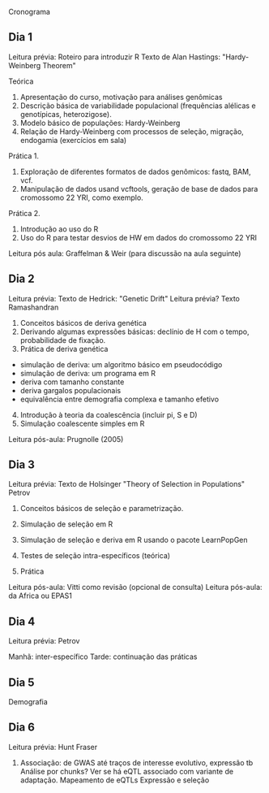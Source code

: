 Cronograma


## Dia 1

Leitura prévia:
Roteiro para introduzir R
Texto de Alan Hastings: "Hardy-Weinberg Theorem"

Teórica

1. Apresentação do curso, motivação para análises genômicas
2. Descrição básica de variabilidade populacional (frequências alélicas e genotípicas, heterozigose).
3. Modelo básico de populações: Hardy-Weinberg
4. Relação de Hardy-Weinberg com processos de seleção, migração, endogamia (exercícios em sala)

Prática 1.

1. Exploração de diferentes formatos de dados genômicos: fastq, BAM, vcf.
2. Manipulação de dados usand vcftools, geração de base de dados para cromossomo 22 YRI, como exemplo.

Prática 2.

1. Introdução ao uso do R
2. Uso do R para testar desvios de HW em dados do cromossomo 22 YRI

Leitura pós aula: Graffelman & Weir (para discussão na aula seguinte)

## Dia 2

Leitura prévia: Texto de Hedrick: "Genetic Drift"
Leitura prévia? Texto Ramashandran

1. Conceitos básicos de deriva genética
2. Derivando algumas expressões básicas: declínio de H com o tempo, probabilidade de fixação.
3. Prática de deriva genética
  - simulação de deriva: um algoritmo básico em pseudocódigo
  - simulação de deriva: um programa em R
  - deriva com tamanho constante
  - deriva gargalos populacionais
  - equivalência entre demografia complexa e tamanho efetivo
 
 4. Introdução à teoria da coalescência (incluir pi, S e D)
 5. Simulação coalescente simples em R
 
 Leitura pós-aula: Prugnolle (2005)

## Dia 3

Leitura prévia: Texto de Holsinger "Theory of Selection in Populations"
Petrov

1. Conceitos básicos de seleção e parametrização.
2. Simulação de seleção em R
3. Simulação de seleção e deriva em R usando o pacote LearnPopGen

4. Testes de seleção intra-específicos (teórica)
5. Prática

Leitura pós-aula: Vitti como revisão (opcional de consulta)
Leitura pós-aula: da Africa ou EPAS1


## Dia 4
Leitura prévia: Petrov

Manhã: inter-específico
Tarde: continuação das práticas

## Dia 5

Demografia

## Dia 6

Leitura prévia: Hunt Fraser 

1. Associação: de GWAS até traços de interesse evolutivo, expressão tb
Análise por chunks?
Ver se há eQTL associado com variante de adaptação.
Mapeamento de eQTLs
Expressão e seleção

